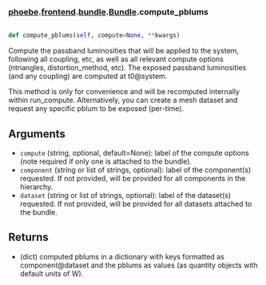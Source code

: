 ### [phoebe](phoebe.md).[frontend](phoebe.frontend.md).[bundle](phoebe.frontend.bundle.md).[Bundle](phoebe.frontend.bundle.Bundle.md).compute_pblums

```py

def compute_pblums(self, compute=None, **kwargs)

```



Compute the passband luminosities that will be applied to the system,
following all coupling, etc, as well as all relevant compute options
(ntriangles, distortion_method, etc).  The exposed passband luminosities
(and any coupling) are computed at t0@system.

This method is only for convenience and will be recomputed internally
within run_compute.  Alternatively, you can create a mesh dataset
and request any specific pblum to be exposed (per-time).

Arguments
------------
* `compute` (string, optional, default=None): label of the compute
    options (note required if only one is attached to the bundle).
* `component` (string or list of strings, optional): label of the
    component(s) requested. If not provided, will be provided for all
    components in the hierarchy.
* `dataset` (string or list of strings, optional): label of the
    dataset(s) requested.  If not provided, will be provided for all
    datasets attached to the bundle.

Returns
----------
* (dict) computed pblums in a dictionary with keys formatted as
    component@dataset and the pblums as values (as quantity objects with
    default units of W).

